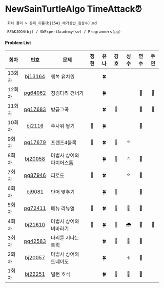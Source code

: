 # NewSainTurtleAlgo TimeAttack⏰

```
 회차 폴더 > 문제_이름(bj1541_애기상빈_김성수).md

 BEAKJOON(bj) / SWExpertAcademy(sw) / Programmers(pg)
```

#### Problem List

| 회차   |                                    번호                                    | 문제                     | 정현 | 유나 | 강호 | 성수 | 연수 | 주연 |
| ------ | :------------------------------------------------------------------------: | ------------------------ | :--: | :--: | :--: | :--: | :--: | :--: |
| 13회차 |               [bj13164](https://www.acmicpc.net/problem/13164)               | 행복 유치원          |    |  🍀  |      |      |    |      |
| 12회차 | [pg64062](https://school.programmers.co.kr/learn/courses/30/lessons/64062) | 징검다리 건너기 |  | 🍀 |  |  | 🥚 | 🐾 |
| 11회차 | [pg17683](https://school.programmers.co.kr/learn/courses/30/lessons/17683) | 방금그곡                 |      |  🍀  |  🦾  |      |  🐣  | 🐾 |
| 10회차 |               [bj2116](https://www.acmicpc.net/problem/2116)               | 주사위 쌓기              |  🎣  |  🍀  |      |      |  🐣  |      |
| 9회차  | [pg17679](https://school.programmers.co.kr/learn/courses/30/lessons/17679) | 프렌즈4블록              |  🎣  |  🍀  |  🦾  |  ⭐  |      |      |
| 8회차  |              [bj20058](https://www.acmicpc.net/problem/20058)              | 마법사 상어와 파이어스톰 |      |  🍀  |  🦾  |  ⭐  |  🐣  |      |
| 7회차  | [pg87946](https://school.programmers.co.kr/learn/courses/30/lessons/87946) | 피로도                   |  🎣  |  🍀  |      |  ⭐  |  🐣  |      |
| 6회차  |               [bj9081](https://www.acmicpc.net/problem/9081)               | 단어 맞추기              |      |  🍀  |  🦾  |      |  🐣  |      |
| 5회차  | [pg72411](https://school.programmers.co.kr/learn/courses/30/lessons/72411) | 메뉴 리뉴얼              |  🎣  |  🍀  |  🦾  |  🎨  |  🐣  |      |
| 4회차  |              [bj21610](https://www.acmicpc.net/problem/21610)              | 마법사 상어와 비바라기   |  🎣  |  🍀  |  🦾  |  🌧   |  🐣  |  🐾  |
| 3회차  | [pg42583](https://school.programmers.co.kr/learn/courses/30/lessons/42583) | 다리를 지나는 트럭       |      |  🍀  |  🦾  |  🚚  |  🐣  |      |
| 2회차  |              [bj20057](https://www.acmicpc.net/problem/20057)              | 마법사 상어와 토네이도   |      |  🍀  |      |  🌀  |  🐣  |      |
| 1회차  |              [bj22251](https://www.acmicpc.net/problem/22251)              | 빌런 호석                |      |  🍀  |  🦾  |  👿  |  🐣  |      |
